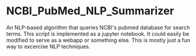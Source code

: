 # NCBI_PubMed_NLP_Summarizer
An NLP-based algorithm that queries NCBI's pubmed database for search terms.
This script is implemented as a jupyter notebook. It could easily be modified to serve as a webapp or something else.
This is mostly just a fun way to excercise NLP techniques.
